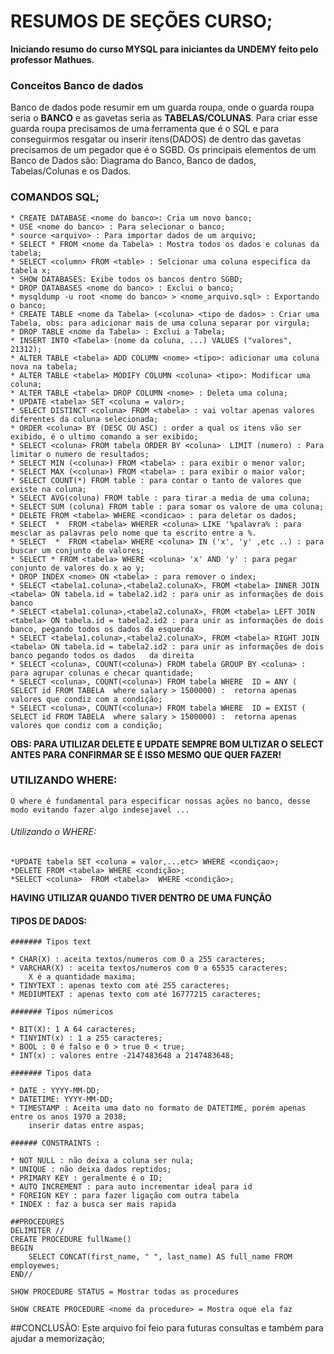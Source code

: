 # RESUMOS DE SEÇÕES CURSO;

**Iniciando resumo do curso MYSQL para iniciantes da UNDEMY feito pelo professor Mathues.**

### Conceitos Banco de dados

   Banco de dados  pode resumir em um guarda roupa, onde o guarda roupa seria o **BANCO** e as gavetas seria as **TABELAS/COLUNAS**. 
Para criar esse guarda roupa precisamos de uma ferramenta que é o SQL e para conseguirmos resgatar ou inserir itens(DADOS) de dentro das gavetas
precisamos de um pegador que é o SGBD. Os principais elementos de um Banco de Dados são: Diagrama do Banco, Banco de dados, Tabelas/Colunas e os Dados. 
   
### COMANDOS SQL;
    
	* CREATE DATABASE <nome do banco>: Cria um novo banco;
	* USE <nome do banco> : Para selecionar o banco;
	* source <arquivo> : Para importar dados de um arquivo;
	* SELECT * FROM <nome da Tabela> : Mostra todos os dados e colunas da tabela;
	* SELECT <column> FROM <table> : Selcionar uma coluna especifica da tabela x;
	* SHOW DATABASES: Exibe todos os bancos dentro SGBD;
	* DROP DATABASES <nome do banco> : Exclui o banco;
	* mysqldump -u root <nome do banco> > <nome_arquivo.sql> : Exportando o banco;
	* CREATE TABLE <nome da Tabela> (<coluna> <tipo de dados> : Criar uma Tabela, obs: para adicionar mais de uma coluna separar por virgula;
	* DROP TABLE <nome da Tabela> : Exclui a Tabela;
	* INSERT INTO <Tabela> (nome da coluna, ...) VALUES ("valores", 21312);
	* ALTER TABLE <tabela> ADD COLUMN <nome> <tipo>: adicionar uma coluna nova na tabela;
	* ALTER TABLE <tabela> MODIFY COLUMN <coluna> <tipo>: Modificar uma coluna;
	* ALTER TABLE <tabela> DROP COLUMN <nome> : Deleta uma coluna;
	* UPDATE <tabela> SET <coluna = valor>;
	* SELECT DISTINCT <coluna> FROM <tabela> : vai voltar apenas valores diferentes da coluna selecionada;
	* ORDER <coluna> BY (DESC OU ASC) : order a qual os itens vão ser exibido, é o ultimo comando a ser exibido;
	* SELECT <coluna> FROM tabela ORDER BY <coluna>  LIMIT (numero) : Para limitar o numero de resultados;
	* SELECT MIN (<coluna>) FROM <tabela> : para exibir o menor valor;
	* SELECT MAX (<coluna>) FROM <tabela> : para exibir o maior valor;
	* SELECT COUNT(*) FROM table : para contar o tanto de valores que existe na coluna;
	* SELECT AVG(coluna) FROM table : para tirar a media de uma coluna;
	* SELECT SUM (coluna) FROM table : para somar os valore de uma coluna;
	* DELETE FROM <tabela> WHERE <condicao> : para deletar os dados;
	* SELECT  *  FROM <tabela> WHERER <coluna> LIKE '%palavra% : para mesclar as palavras pelo nome que ta escrito entre a %.
	* SELECT  *  FROM <tabela> WHERE <coluna> IN ('x', 'y' ,etc ..) : para buscar um conjunto de valores;
	* SELECT * FROM <tabela> WHERE <coluna> 'x' AND 'y' : para pegar conjunto de valores do x ao y;
	* DROP INDEX <nome> ON <tabela> : para remover o index;
	* SELECT <tabela1.coluna>,<tabela2.colunaX>, FROM <tabela> INNER JOIN <tabela> ON tabela.id = tabela2.id2 : para unir as informações de dois banco
	* SELECT <tabela1.coluna>,<tabela2.colunaX>, FROM <tabela> LEFT JOIN <tabela> ON tabela.id = tabela2.id2 : para unir as informações de dois banco, pegando todos os dados da esquerda
	* SELECT <tabela1.coluna>,<tabela2.colunaX>, FROM <tabela> RIGHT JOIN <tabela> ON tabela.id = tabela2.id2 : para unir as informações de dois banco pegando todos os dados 	da direita
	* SELECT <coluna>, COUNT(<coluna>) FROM tabela GROUP BY <coluna> : para agrupar colunas e checar quantidade;
	* SELECT <coluna>, COUNT(<coluna>) FROM tabela WHERE  ID = ANY ( SELECT id FROM TABELA  where salary > 1500000) :  retorna apenas valores que condiz com a condição;
	* SELECT <coluna>, COUNT(<coluna>) FROM tabela WHERE  ID = EXIST ( SELECT id FROM TABELA  where salary > 1500000) :  retorna apenas valores que condiz com a condição;
	
**OBS: PARA UTILIZAR DELETE E UPDATE SEMPRE BOM ULTIZAR O SELECT ANTES PARA CONFIRMAR SE É ISSO MESMO QUE QUER FAZER!**

### UTILIZANDO WHERE: 
		
	O where é fundamental para especificar nossas ações no banco, desse modo evitando fazer algo indesejavel ...
###### Utilizando o WHERE:
		
	*UPDATE tabela SET <coluna = valor,...etc> WHERE <condiçao>;
	*DELETE FROM <tabela> WHERE <condição>;
	*SELECT <coluna>  FROM <tabela>  WHERE <condição>;
**HAVING UTILIZAR QUANDO TIVER DENTRO DE UMA FUNÇÃO**
#### TIPOS DE DADOS:
	
	####### Tipos text
	
	* CHAR(X) : aceita textos/numeros com 0 a 255 caracteres;
	* VARCHAR(X) : aceita textos/numeros com 0 a 65535 caracteres;
		X é a quantidade maxima;
	* TINYTEXT : apenas texto com até 255 caracteres;
	* MEDIUMTEXT : apenas texto com até 16777215 caracteres;
	
	####### Tipos númericos
	
	* BIT(X): 1 A 64 caracteres;
	* TINYINT(x) : 1 a 255 caracteres;
	* BOOL : 0 é falso e 0 > true 0 < true;
	* INT(x) : valores entre -2147483648 a 2147483648;
	
	####### Tipos data
	
	* DATE : YYYY-MM-DD;
	* DATETIME: YYYY-MM-DD;
	* TIMESTAMP : Aceita uma dato no formato de DATETIME, porém apenas entre os anos 1970 a 2038;
		inserir datas entre aspas;

	###### CONSTRAINTS :
	
	* NOT NULL : não deixa a coluna ser nula;
	* UNIQUE : não deixa dados reptidos;
	* PRIMARY KEY : geralmente é o ID;
	* AUTO INCREMENT : para auto incrementar ideal para id
	* FOREIGN KEY : para fazer ligação com outra tabela
	* INDEX : faz a busca ser mais rapida
	
	##PROCEDURES
	DELIMITER //
	CREATE PROCEDURE fullName()
	BEGIN 
		SELECT CONCAT(first_name, " ", last_name) AS full_name FROM employewes;
	END//
	
	SHOW PROCEDURE STATUS = Mostrar todas as procedures
	
	SHOW CREATE PROCEDURE <nome da procedure> = Mostra oque ela faz
	
##CONCLUSÃO:
	Este arquivo foi feio para futuras consultas e também para ajudar a memorização;
